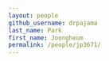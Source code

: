```yaml
---
layout: people
github_username: drpajama
last_name: Park
first_name: Joongheum
permalink: /people/jp3671/
---
```

